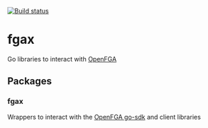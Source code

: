 [![Build status](https://badge.buildkite.com/9884d4aae19682480e179efef95198c4db6fc1a26d9bcce22f.svg)](https://buildkite.com/datum/fgax)

# fgax

Go libraries to interact with [OpenFGA](https://openfga.dev/)

## Packages

### fgax

Wrappers to interact with the [OpenFGA go-sdk](https://github.com/openfga/go-sdk) and client libraries

